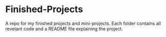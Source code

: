 # Finished-Projects
A repo for my finished projects and mini-projects. Each folder contains all revelant code and a README file explaining the project.
